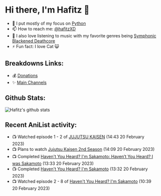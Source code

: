 # Hi there, I'm Hafitz 👋
- 🐍 I put mostly of my focus on [Python](https://python.org)
- 📫 How to reach me: [@hafitzXD](https://t.me/hafitzXD)
- 🎵 I also love listening to music with my favorite genres being [Symphonic Blackened Deathcore](https://youtu.be/qyYmS_iBcy4)
- ⚡ Fun fact: I love Cat 😺

## Breakdowns Links:
- 💰 [Donations](https://t.me/TheBreakdowns/2)
- ✨ [Main Channels](https://t.me/TheBreakdowns)

## Github Stats:
![Hafitz's github stats](https://github-readme-stats.vercel.app/api?username=breakdowns&show_icons=true&count_private=true&bg_color=00000000&text_color=777)

## Recent AniList activity:
<!-- ANILIST_ACTIVITY:start -->

-   📺 Watched episode 1 - 2 of [JUJUTSU KAISEN](https://anilist.co/anime/113415) (14:43 20 February 2023)
-   📺 Plans to watch [Jujutsu Kaisen 2nd Season](https://anilist.co/anime/145064) (14:09 20 February 2023)
-   📺 Completed [Haven't You Heard? I'm Sakamoto: Haven’t You Heard? I was Sakamoto](https://anilist.co/anime/21862) (13:33 20 February 2023)
-   📺 Completed [Haven't You Heard? I'm Sakamoto](https://anilist.co/anime/21595) (13:32 20 February 2023)
-   📺 Watched episode 2 - 8 of [Haven't You Heard? I'm Sakamoto](https://anilist.co/anime/21595) (10:39 20 February 2023)

<!-- ANILIST_ACTIVITY:end -->
